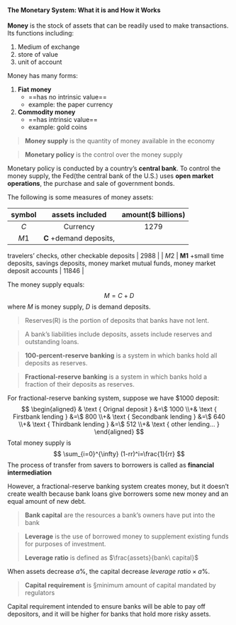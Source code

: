 #### The Monetary System: What it is and How it Works

**Money** is the stock of assets that can be readily used to make transactions. Its functions including:

1. Medium of exchange
2. store of value
3. unit of account

Money has many forms:

1. **Fiat money**
   - ==has no intrinsic value==
   - example: the paper currency
2. **Commodity money**
   - ==has intrinsic value==
   - example: gold coins

> **Money supply** is the quantity of money available in the economy

> **Monetary policy** is the control over the money supply

Monetary policy is conducted by a country’s **central bank**. To
control the money supply, the Fed(the central bank of the U.S.) uses **open market operations**, the purchase and sale of government bonds. 

The following is some measures of money assets:

| symbol |                       assets included                        | amount($ billions) |
| :----: | :----------------------------------------------------------: | :----------------: |
|  $C$   |                           Currency                           |        1279        |
|  $M1$  | **C** +demand deposits, 
travelers’ checks, 
other checkable deposits |        2988        |
|  $M2$  | **M1** +small time deposits, 
savings deposits, 
money market mutual funds, 
money market deposit accounts |       11846        |

The money supply equals:
$$
M=C+D
$$
where $M$ is money supply, $D$ is demand deposits.

> Reserves(R) is the portion of deposits that banks have not lent.

> A bank’s liabilities include deposits, assets include reserves and outstanding loans.

> **100-percent-reserve banking** is a system in which banks hold all deposits as reserves.

> **Fractional-reserve banking** is a system in which banks hold a fraction of their deposits as reserves. 

For fractional-reserve banking system, suppose we have $\$1000$ deposit:
$$
\begin{aligned} & \text { Orignal deposit } &=\$ 1000 \\+& \text { Firstbank lending } &=\$ 800 \\+& \text { Secondbank lending } &=\$ 640 \\+& \text { Thirdbank lending } &=\$ 512 \\+& \text { other lending... } \end{aligned}
$$
Total money supply is
$$
\sum_{i=0}^{\infty} (1-rr)^i=\frac{1}{rr}
$$
The process of transfer from savers to borrowers is called as **financial intermediation**

However, a fractional-reserve banking system creates money, but it doesn’t create wealth because bank loans give borrowers some new money and an equal amount of new debt.

> **Bank capital** are the resources a bank’s owners have put into the bank

> **Leverage** is the use of borrowed money to supplement existing funds for purposes of investment.
>
> **Leverage ratio** is defined as $\frac{assets}{bank\ capital}$

When assets decrease $a\%$, the capital decrease $leverage\ ratio \times a\%$.

> **Capital requirement** is §minimum amount of capital mandated by regulators

Capital requirement intended to ensure banks will be able to pay off depositors, and it will be higher for banks that hold more risky assets.